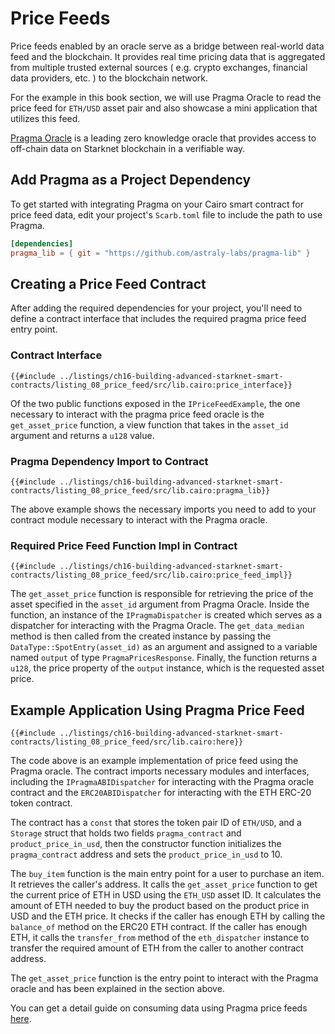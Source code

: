 # Price Feeds

Price feeds enabled by an oracle serve as a bridge between real-world data feed and the blockchain. It provides real time pricing data that is aggregated from multiple trusted external sources ( e.g. crypto exchanges, financial data providers, etc. ) to the blockchain network.

For the example in this book section, we will use Pragma Oracle to read the price feed for `ETH/USD` asset pair and also showcase a mini application that utilizes this feed.

[Pragma Oracle](https://www.pragma.build/) is a leading zero knowledge oracle that provides access to off-chain data on Starknet blockchain in a verifiable way.

## Add Pragma as a Project Dependency

To get started with integrating Pragma on your Cairo smart contract for price feed data, edit your project's `Scarb.toml` file to include the path to use Pragma.

```toml
[dependencies]
pragma_lib = { git = "https://github.com/astraly-labs/pragma-lib" }
```

## Creating a Price Feed Contract

After adding the required dependencies for your project, you'll need to define a contract interface that includes the required pragma price feed entry point.

### Contract Interface

```rust,noplayground
{{#include ../listings/ch16-building-advanced-starknet-smart-contracts/listing_08_price_feed/src/lib.cairo:price_interface}}
```

Of the two public functions exposed in the `IPriceFeedExample`, the one necessary to interact with the pragma price feed oracle is the `get_asset_price` function, a view function that takes in the `asset_id` argument and returns a `u128` value.

### Pragma Dependency Import to Contract

```rust,noplayground
{{#include ../listings/ch16-building-advanced-starknet-smart-contracts/listing_08_price_feed/src/lib.cairo:pragma_lib}}
```

The above example shows the necessary imports you need to add to your contract module necessary to interact with the Pragma oracle.

### Required Price Feed Function Impl in Contract

```rust,noplayground
{{#include ../listings/ch16-building-advanced-starknet-smart-contracts/listing_08_price_feed/src/lib.cairo:price_feed_impl}}
```

The `get_asset_price` function is responsible for retrieving the price of the asset specified in the `asset_id` argument from Pragma Oracle. Inside the function, an instance of the `IPragmaDispatcher` is created which serves as a dispatcher for interacting with the Pragma Oracle. The `get_data_median` method is then called from the created instance by passing the `DataType::SpotEntry(asset_id)` as an argument and assigned to a variable named `output` of type `PragmaPricesResponse`. Finally, the function returns a `u128`, the price property of the `output` instance, which is the requested asset price.

## Example Application Using Pragma Price Feed

```rust,noplayground
{{#include ../listings/ch16-building-advanced-starknet-smart-contracts/listing_08_price_feed/src/lib.cairo:here}}
```

The code above is an example implementation of price feed using the Pragma oracle. The contract imports necessary modules and interfaces, including the `IPragmaABIDispatcher` for interacting with the Pragma oracle contract and the `ERC20ABIDispatcher` for interacting with the ETH ERC-20 token contract.

The contract has a `const` that stores the token pair ID of `ETH/USD`, and a `Storage` struct that holds two fields `pragma_contract` and `product_price_in_usd`, then the constructor function initializes the `pragma_contract` address and sets the `product_price_in_usd` to 10.

The `buy_item` function is the main entry point for a user to purchase an item. It retrieves the caller's address. It calls the `get_asset_price` function to get the current price of ETH in USD using the `ETH_USD` asset ID. It calculates the amount of ETH needed to buy the product based on the product price in USD and the ETH price. It checks if the caller has enough ETH by calling the `balance_of` method on the ERC20 ETH contract. If the caller has enough ETH, it calls the `transfer_from` method of the `eth_dispatcher` instance to transfer the required amount of ETH from the caller to another contract address.

The `get_asset_price` function is the entry point to interact with the Pragma oracle and has been explained in the section above.

You can get a detail guide on consuming data using Pragma price feeds [here](https://docs.pragma.build/Resources/Cairo%201/data-feeds/consuming-data).

